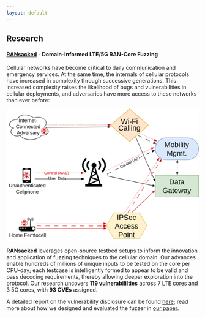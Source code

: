 ```yaml
---
layout: default
---
```


<!--The Florida Institute for Cybersecurity Research (FICS Research)-->

## Research

#### [RANsacked](/ransacked) - Domain-Informed LTE/5G RAN-Core Fuzzing

Cellular networks have become critical to daily communication and emergency services. At the same
time, the internals of cellular protocols have increased in complexity through successive
generations. This increased complexity raises the likelihood of bugs and vulnerabilities in
cellular deployments, and adversaries have more access to these networks than ever before:

![RAN-Core Threats](/assets/images/ransacked-threats.png)

**RANsacked** leverages open-source testbed setups to inform the innovation and application of
fuzzing techniques to the cellular domain. Our advances enable hundreds of millions of unique inputs
to be tested on the core per CPU-day; each testcase is intelligently formed to appear to be valid
and pass decoding requirements, thereby allowing deeper exploration into the protocol. Our research
uncovers **119 vulnerabililties** across 7 LTE cores and 3 5G cores, with **93 CVEs** assigned.

A detailed report on the vulnerability disclosure can be found [here](/ransacked); read more about
how we designed and evaluated the fuzzer in [our paper](todo:paper).
